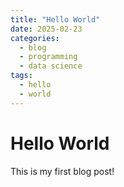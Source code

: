 ```yaml
---
title: "Hello World"
date: 2025-02-23
categories:
  - blog
  - programming
  - data science
tags:
  - hello
  - world
---
```


# Hello World

This is my first blog post!